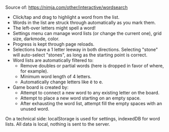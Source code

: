 Source of: https://nimja.com/other/interactive/wordsearch

* Click/tap and drag to highlight a word from the list.
* Words in the list are struck through automatically as you mark them.
* The left-over letters might spell a word!
* Settings menu can manage word lists (or change the current one), grid size, darkmode, color.
* Progress is kept through page reloads.
* Selections have a 1 letter leeway in both directions. Selecting "stone" will auto-select "stones", as long as the starting point is correct.
* Word lists are automatically filtered to:
    * Remove doubles or partial words (here is dropped in favor of where, for example).
    * Minimum word length of 4 letters.
    * Automatically change letters like ë to e.
* Game board is created by:
    * Attempt to connect a new word to any existing letter on the board.
    * Attempt to place a new word starting on an empty space.
    * After exhausting the word list, attempt fill the empty spaces with an unused word.

On a technical side: localStorage is used for settings, indexedDB for word lists. All data is local, nothing is sent to the server.